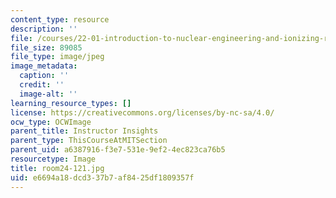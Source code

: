 ```yaml
---
content_type: resource
description: ''
file: /courses/22-01-introduction-to-nuclear-engineering-and-ionizing-radiation-fall-2016/e6694a18dcd337b7af8425df1809357f_room24-121.jpg
file_size: 89085
file_type: image/jpeg
image_metadata:
  caption: ''
  credit: ''
  image-alt: ''
learning_resource_types: []
license: https://creativecommons.org/licenses/by-nc-sa/4.0/
ocw_type: OCWImage
parent_title: Instructor Insights
parent_type: ThisCourseAtMITSection
parent_uid: a6387916-f3e7-531e-9ef2-4ec823ca76b5
resourcetype: Image
title: room24-121.jpg
uid: e6694a18-dcd3-37b7-af84-25df1809357f
---
```

